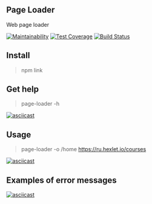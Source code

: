 ## Page Loader

Web page loader

[![Maintainability](https://api.codeclimate.com/v1/badges/aea52cd206fee4732ca9/maintainability)](https://codeclimate.com/github/AndreyShimkov/backend-project-lvl3/maintainability) [![Test Coverage](https://api.codeclimate.com/v1/badges/aea52cd206fee4732ca9/test_coverage)](https://codeclimate.com/github/AndreyShimkov/backend-project-lvl3/test_coverage) [![Build Status](https://travis-ci.org/AndreyShimkov/backend-project-lvl3.svg?branch=master)](https://travis-ci.org/AndreyShimkov/backend-project-lvl3)

## Install 

> npm link

## Get help

> page-loader -h

[![asciicast](https://asciinema.org/a/xZhlPf3VcYwg1t5eiqyI5vi9z.svg)](https://asciinema.org/a/xZhlPf3VcYwg1t5eiqyI5vi9z)

## Usage

> page-loader -o /home https://ru.hexlet.io/courses

[![asciicast](https://asciinema.org/a/eABTm4YRAhvqP4n7O53Z572YF.svg)](https://asciinema.org/a/eABTm4YRAhvqP4n7O53Z572YF)

## Examples of error messages

[![asciicast](https://asciinema.org/a/4bSYV9m3gAolczxrY112W7vr9.svg)](https://asciinema.org/a/4bSYV9m3gAolczxrY112W7vr9)
